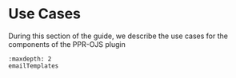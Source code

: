 # Use Cases

During this section of the guide, we describe the use cases for the components of the PPR-OJS plugin

```{toctree}
:maxdepth: 2
emailTemplates